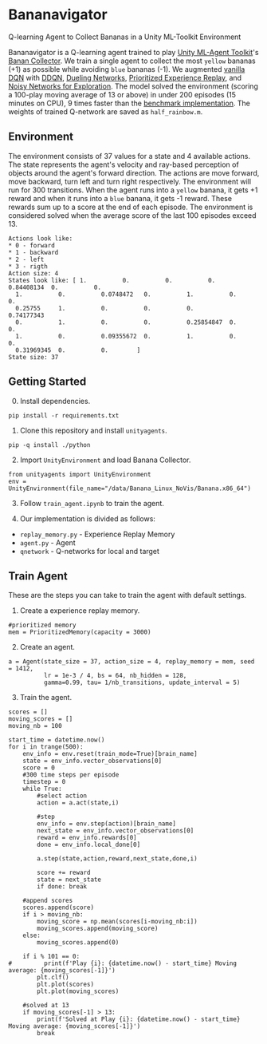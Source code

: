 # Bananavigator
Q-learning Agent to Collect Bananas in a Unity ML-Toolkit Environment

Bananavigator is a Q-learning agent trained to play [Unity ML-Agent Toolkit](https://github.com/Unity-Technologies/ml-agents)'s [Banan Collector](https://www.youtube.com/watch?v=heVMs3t9qSk). We train a single agent to collect the most `yellow` bananas (+1) as possible while avoiding `blue` bananas (-1). We augmented [vanilla DQN](https://www.cs.toronto.edu/~vmnih/docs/dqn.pdf) with [DDQN](https://arxiv.org/abs/1509.06461), [Dueling Networks](https://arxiv.org/abs/1511.06581), [Prioritized Experience Replay](https://arxiv.org/abs/1511.05952), and [Noisy Networks for Exploration](https://arxiv.org/abs/1706.10295). The model solved the environment (scoring a 100-play moving average of 13 or above) in under 200 episodes (15 minutes on CPU), 9 times faster than the [benchmark implementation](https://classroom.udacity.com/nanodegrees/nd893/parts/6b0c03a7-6667-4fcf-a9ed-dd41a2f76485/modules/4eeb16ab-5ac5-47bf-974d-12784e9730d7/lessons/69bd42c6-b70e-4866-9764-9bfa8c03cdea/concepts/0df81599-d934-4dfb-860c-22f723129795). The weights of trained Q-network are saved as `half_rainbow.m`.

## Environment

The environment consists of 37 values for a state and 4 available actions. The state represents the agent's velocity and ray-based perception of objects around the agent's forward direction. The actions are move forward, move backward, turn left and turn right respectively. The environment will run for 300 transitions. When the agent runs into a `yellow` banana, it gets +1 reward and when it runs into a `blue` banana, it gets -1 reward. These rewards sum up to a score at the end of each episode. The environment is considered solved when the average score of the last 100 episodes exceed 13.

```
Actions look like: 
* 0 - forward
* 1 - backward
* 2 - left
* 3 - rigth
Action size: 4
States look like: [ 1.          0.          0.          0.          0.84408134  0.          0.
  1.          0.          0.0748472   0.          1.          0.          0.
  0.25755     1.          0.          0.          0.          0.74177343
  0.          1.          0.          0.          0.25854847  0.          0.
  1.          0.          0.09355672  0.          1.          0.          0.
  0.31969345  0.          0.        ]
State size: 37
```

## Getting Started

0. Install dependencies.

```
pip install -r requirements.txt
```

1. Clone this repository and install `unityagents`.

```
pip -q install ./python
```

2. Import `UnityEnvironment` and load Banana Collector.

```
from unityagents import UnityEnvironment
env = UnityEnvironment(file_name="/data/Banana_Linux_NoVis/Banana.x86_64")
```

3. Follow `train_agent.ipynb` to train the agent.

4. Our implementation is divided as follows:
* `replay_memory.py` - Experience Replay Memory
* `agent.py` - Agent
* `qnetwork` - Q-networks for local and target

## Train Agent

These are the steps you can take to train the agent with default settings.

1. Create a experience replay memory.

```
#prioritized memory
mem = PrioritizedMemory(capacity = 3000)
```

2. Create an agent.

```
a = Agent(state_size = 37, action_size = 4, replay_memory = mem, seed = 1412,
          lr = 1e-3 / 4, bs = 64, nb_hidden = 128,
          gamma=0.99, tau= 1/nb_transitions, update_interval = 5) 
```

3. Train the agent.

```
scores = []
moving_scores = []
moving_nb = 100

start_time = datetime.now()
for i in trange(500):
    env_info = env.reset(train_mode=True)[brain_name] 
    state = env_info.vector_observations[0]            
    score = 0
    #300 time steps per episode
    timestep = 0
    while True:
        #select action
        action = a.act(state,i)  

        #step
        env_info = env.step(action)[brain_name]        
        next_state = env_info.vector_observations[0]   
        reward = env_info.rewards[0]                   
        done = env_info.local_done[0]                  

        a.step(state,action,reward,next_state,done,i)
          
        score += reward                                
        state = next_state                          
        if done: break
            
    #append scores
    scores.append(score)
    if i > moving_nb:
        moving_score = np.mean(scores[i-moving_nb:i])
        moving_scores.append(moving_score)
    else:
        moving_scores.append(0)

    if i % 101 == 0: 
#         print(f'Play {i}: {datetime.now() - start_time} Moving average: {moving_scores[-1]}')
        plt.clf()
        plt.plot(scores)
        plt.plot(moving_scores)
        
    #solved at 13
    if moving_scores[-1] > 13: 
        print(f'Solved at Play {i}: {datetime.now() - start_time} Moving average: {moving_scores[-1]}')
        break
```